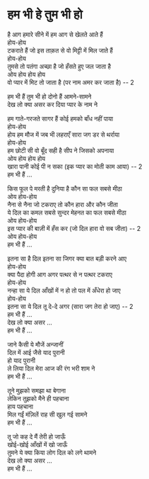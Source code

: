 # हम भी हे तुम भी हो

है आग हमारे सीने में हम आग से खेलते आते हैं  
होय-होय  
टकराते हैं जो इस ताक़त से वो मिट्टी में मिल जाते हैं  
होय-होय  
तुमसे तो पतंगा अच्छा है जो हँसते हुए जल जाता है  
ओय होय होय होय  
वो प्यार में मिट तो जाता है (पर नाम अमर कर जाता है) -- 2  

हम भी हैं तुम भी हो दोनो हैं आमने-सामने  
देख लो क्या असर कर दिया प्यार के नाम ने  

हम गाते-गरजते सागर हैं कोई हमको बाँध नहीं पाया  
होय-होय  
होय हम मौज में जब भी लहराएँ सारा जग डर से थर्राया  
होय-होय  
हम छोटी सी वो बूँद सही है सीप ने जिसको अपनाया  
ओय होय होय होय  
खारा पानी कोई पी न सका (इक प्यार का मोती काम आया) -- 2  
हम भी हैं ...  

किस फूल पे मरती है दुनिया है कौन सा फल सबसे मीठा  
ओय होय-होय  
नैना से नैना जो टकराए तो कौन हारा और कौन जीता  
ये दिल का कमल सबसे सुन्दर मेहनत का फल सबसे मीठा  
ओय होय-होय  
इस प्यार की बाज़ी में हँस कर (जो दिल हारा वो सब जीता) -- 2  
ओय होय-होय  
हम भी हैं ...  

इतना सा है दिल इतना सा जिगर क्या बात बड़ी करने आए  
होय-होय  
क्या पैदा होगी आग अगर पत्थर से न पत्थर टकराए  
होय-होय  
नन्हा सा ये दिल आँखों में न हो तो पल में अँधेरा हो जाए  
होय-होय  
इतना सा ये दिल तू दे-दे अगर (सारा जग तेरा हो जाए) -- 2  
हम भी हैं ...  
देख लो क्या असर ...  
हम भी हैं ...  

जाने कैसी ये मौजें अन्जानीं  
दिल में आई जैसे याद पुरानी  
हो याद पुरानी  
ले लिया दिल मेरा आज की रंग भरी शाम ने  
हम भी हैं ...  

तूने मुझको समझा था बेगाना  
लेकिन तुझको मैने ही पहचाना  
हाय पहचाना  
मिल गईं मंज़िलें राह सी खुल गई सामने  
हम भी हैं ...  

तू जो कह दे मैं तेरी हो जाऊँ  
खोई-खोई आँखों में खो जाऊँ  
तुमने ये क्या किया लोग दिल को लगे थामने  
देख लो क्या असर ...  
हम भी हैं ...  
